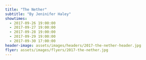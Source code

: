 ```yaml
---
title: "The Nether"
subtitle: "By Jeninifer Haley"
showtimes:
  - 2017-09-26 19:00:00
  - 2017-09-27 19:00:00
  - 2017-09-28 19:00:00
  - 2017-09-29 19:00:00
  - 2017-09-30 17:00:00
header-image: assets/images/headers/2017-the-nether-header.jpg
flyer: assets/images/flyers/2017-the-nether.jpg
---
```

